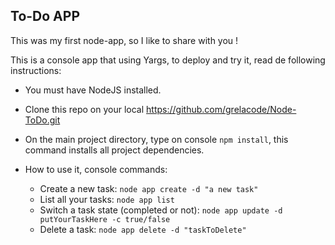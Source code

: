 ## To-Do APP

This was my first node-app, so I like to share with you !

This is a console app that using Yargs, to deploy and try it, read de following instructions:

- You must have NodeJS installed.
- Clone this repo on your local https://github.com/grelacode/Node-ToDo.git
- On the main project directory, type on console ```npm install```, this command installs all project dependencies.
- How to use it, console commands:

  - Create a new task: ```node app create -d "a new task"```
  - List all your tasks: ```node app list```
  - Switch a task state (completed or not): ```node app update -d putYourTaskHere -c true/false```
  - Delete a task: ```node app delete -d "taskToDelete"```


